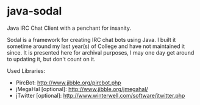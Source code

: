 java-sodal
==========

Java IRC Chat Client with a penchant for insanity.

Sodal is a framework for creating IRC chat bots using Java. I built it sometime around my last year(s) of College and have not maintained it since. It is presented here for archival purposes, I may one day get around to updating it, but don't count on it.

Used Libraries:

* PircBot: http://www.jibble.org/pircbot.php
* jMegaHal [optional]: http://www.jibble.org/jmegahal/
* jTwitter [optional]: http://www.winterwell.com/software/jtwitter.php